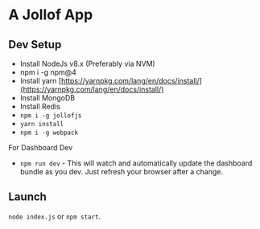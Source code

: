 # A Jollof App

## Dev Setup
* Install NodeJs v8.x (Preferably via NVM)
* npm i -g npm@4
* Install yarn [https://yarnpkg.com/lang/en/docs/install/](https://yarnpkg.com/lang/en/docs/install/)
* Install MongoDB
* Install Redis
* `npm i -g jollofjs`
* `yarn install`
* `npm i -g webpack`

For Dashboard Dev

* `npm run dev` - This will watch and automatically update the dashboard bundle as you dev. Just refresh your browser after a change.


## Launch
`node index.js` or `npm start`.


